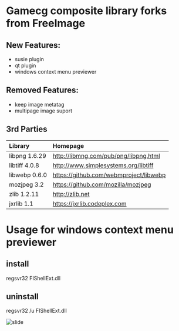 # Gamecg composite library forks from FreeImage

## New Features:
* susie plugin
* qt plugin
* windows context menu previewer

## Removed Features:
* keep image metatag
* multipage image suport

## 3rd Parties
|Library|Homepage|
|:---|:---|
|libpng 1.6.29|http://libmng.com/pub/png/libpng.html|
|libtiff 4.0.8|http://www.simplesystems.org/libtiff|
|libwebp 0.6.0|https://github.com/webmproject/libwebp|
|mozjpeg 3.2|https://github.com/mozilla/mozjpeg|
|zlib 1.2.11|http://zlib.net|
|jxrlib 1.1|https://jxrlib.codeplex.com|

# Usage for windows context menu previewer
## install
regsvr32 FIShellExt.dll

## uninstall
regsvr32 /u FIShellExt.dll

![slide](http://paste.ubuntu.org.cn/i2993582.png)

